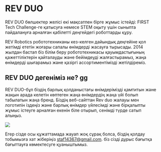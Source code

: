# REV DUO

REV DUO бөлшектер желісі екі мақсатпен бірге жұмыс істейді: FIRST Tech Challenge-ге қатысуға немесе STEM оқыту үшін сыныпта пайдалануға арналған қабілетті деңгейдегі роботтарды құру.

REV Robotics робототехниканы кез-келген дайындық деңгейіне қол жетімді ететін жоғары сапалы өнімдерді жасауға тырысады. 2014 жылдан бастап біз білім беру робототехникасы қауымдастығының қажеттіліктерін қайталауды және бейімдеуді жалғастырамыз, жаңа өнімдерді шығарамыз және қазіргі ассортиментімізді жетілдіреміз.

## REV DUO дегеніміз не? gg

REV DUO-бұл біздің барлық қолданыстағы өнімдерімізді қамтитын және жақын арада келетін көптеген жаңа өнімдердің жаңа үйі болып табылатын жаңа бренд. Біздің веб-сайттан Rev duo жалауы мен логотипін іздеңіз және барлық өнімдер үйлесімді және бірқалыпты жұмыс істеуге арналған екенін біле отырып, сенімді түрде сатып алыңыз.

![](https://2589213514-files.gitbook.io/\~/files/v0/b/gitbook-x-prod.appspot.com/o/spaces%2FH9K1InCLC1ZxIkdPJt31%2Fuploads%2Fgdde5wPKEIPWrXH3LoW7%2FREV-45-2041-EDU\_Kit\_V2-FINAL\_\_01041.webp?alt=media\&token=f9f657b1-8489-4ea7-b6dd-106447ec016e)

Егер сізде осы құжаттамада жауап жоқ сұрақ болса, біздің қолдау тобымызға хат жіберіңіз staf14367@gmail.com. біз сізді дұрыс бағытқа бағыттауға көмектесуге қуаныштымыз.

